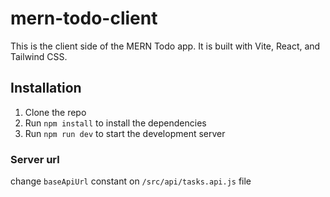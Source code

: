 # mern-todo-client

This is the client side of the MERN Todo app. It is built with Vite, React, and Tailwind CSS.

## Installation 

1. Clone the repo
2. Run `npm install` to install the dependencies
3. Run `npm run dev` to start the development server


### Server url

change `baseApiUrl` constant on `/src/api/tasks.api.js` file




